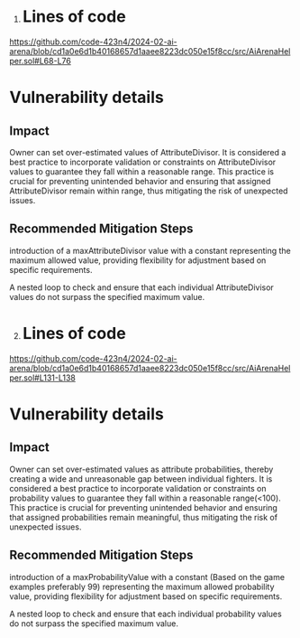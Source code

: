1. # Lines of code

https://github.com/code-423n4/2024-02-ai-arena/blob/cd1a0e6d1b40168657d1aaee8223dc050e15f8cc/src/AiArenaHelper.sol#L68-L76


# Vulnerability details

## Impact
Owner can set over-estimated values of AttributeDivisor. It is considered a best practice to incorporate validation or constraints on AttributeDivisor values to guarantee they fall within a reasonable range. This practice is crucial for preventing unintended behavior and ensuring that assigned AttributeDivisor remain within range, thus mitigating the risk of unexpected issues.


## Recommended Mitigation Steps
introduction of a maxAttributeDivisor value  with a constant representing the maximum allowed value, providing flexibility for adjustment based on specific requirements.

A nested loop to check and ensure that each individual AttributeDivisor values do not surpass the specified maximum value.

2. # Lines of code

https://github.com/code-423n4/2024-02-ai-arena/blob/cd1a0e6d1b40168657d1aaee8223dc050e15f8cc/src/AiArenaHelper.sol#L131-L138


# Vulnerability details

## Impact
Owner can set over-estimated values as attribute probabilities, thereby creating a wide and unreasonable gap between individual fighters. It is considered a best practice to incorporate validation or constraints on probability values to guarantee they fall within a reasonable range(<100). This practice is crucial for preventing unintended behavior and ensuring that assigned probabilities remain meaningful, thus mitigating the risk of unexpected issues.


## Recommended Mitigation Steps
introduction of a maxProbabilityValue  with a constant (Based on the game examples preferably 99) representing the maximum allowed probability value, providing flexibility for adjustment based on specific requirements.

A nested loop to check and ensure that each individual probability values do not surpass the specified maximum value.







